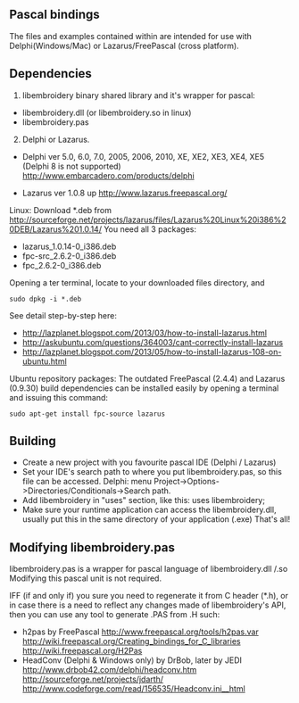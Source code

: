 Pascal bindings
----------------

The files and examples contained within are intended for use with Delphi(Windows/Mac) or Lazarus/FreePascal (cross platform).

Dependencies
------------
1. libembroidery binary shared library and it's wrapper for pascal:
* libembroidery.dll (or libembroidery.so in linux)
* libembroidery.pas

2. Delphi or Lazarus.

* Delphi ver 5.0, 6.0, 7.0, 2005, 2006, 2010, XE, XE2, XE3, XE4, XE5 (Delphi 8 is not supported)
http://www.embarcadero.com/products/delphi

* Lazarus ver 1.0.8 up
http://www.lazarus.freepascal.org/

Linux:
Download *.deb from
http://sourceforge.net/projects/lazarus/files/Lazarus%20Linux%20i386%20DEB/Lazarus%201.0.14/
You need all 3 packages:
* lazarus_1.0.14-0_i386.deb
* fpc-src_2.6.2-0_i386.deb
* fpc_2.6.2-0_i386.deb

Opening a ter terminal, locate to your downloaded files directory, and
```
sudo dpkg -i *.deb
```
See detail step-by-step  here:
* http://lazplanet.blogspot.com/2013/03/how-to-install-lazarus.html
* http://askubuntu.com/questions/364003/cant-correctly-install-lazarus
* http://lazplanet.blogspot.com/2013/05/how-to-install-lazarus-108-on-ubuntu.html

Ubuntu repository packages:
The outdated FreePascal (2.4.4) and Lazarus (0.9.30) build dependencies can be installed easily by opening a terminal and issuing this command:
```
sudo apt-get install fpc-source lazarus
```
Building
--------

* Create a new project with you favourite pascal IDE (Delphi / Lazarus)
* Set your IDE's search path to where you put libembroidery.pas, so this file can be accessed.
  Delphi: menu Project->Options->Directories/Conditionals->Search path.
* Add libembroidery in "uses" section, like this:
  uses libembroidery;
* Make sure your runtime application can access the libembroidery.dll, 
  usually put this in the same directory of your application (.exe)
That's all!

Modifying libembroidery.pas
---------------------------

libembroidery.pas is a wrapper for pascal language of libembroidery.dll /.so
Modifying this pascal unit is not required.

IFF (if and only if) you sure you need to regenerate it from C header (*.h), 
or in case there is a need to reflect any changes made of libembroidery's API,
then you can use any tool to generate .PAS from .H such:
* h2pas by FreePascal
http://www.freepascal.org/tools/h2pas.var
http://wiki.freepascal.org/Creating_bindings_for_C_libraries
http://wiki.freepascal.org/H2Pas
* HeadConv (Delphi & Windows only) by DrBob, later by JEDI
http://www.drbob42.com/delphi/headconv.htm
http://sourceforge.net/projects/jdarth/
http://www.codeforge.com/read/156535/Headconv.ini__html

